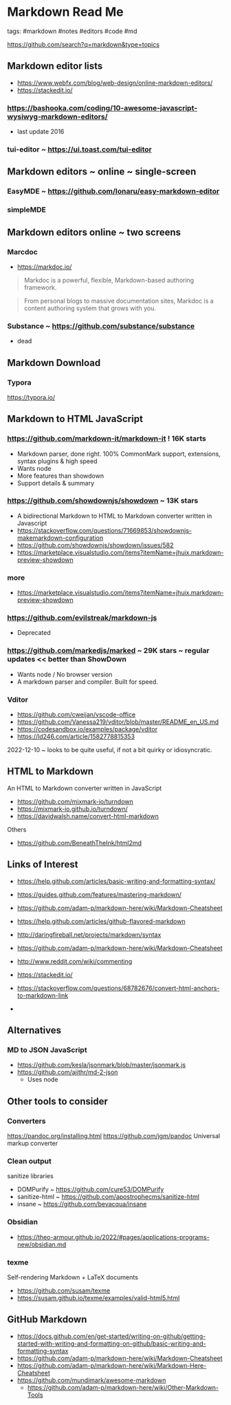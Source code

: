 # Markdown Read Me

tags: #markdown #notes #editors #code #md

https://github.com/search?q=markdown&type=topics

## Markdown editor lists

* https://www.webfx.com/blog/web-design/online-markdown-editors/
* https://stackedit.io/

### https://bashooka.com/coding/10-awesome-javascript-wysiwyg-markdown-editors/

* last update 2016

### tui-editor ~ https://ui.toast.com/tui-editor

## Markdown editors ~ online ~ single-screen

### EasyMDE ~ https://github.com/Ionaru/easy-markdown-editor

### simpleMDE



## Markdown editors online ~ two screens

### Marcdoc

* https://markdoc.io/

> Markdoc is a powerful, flexible, Markdown-based authoring framework.

> From personal blogs to massive documentation sites, Markdoc is a content authoring system that grows with you.


### Substance ~ https://github.com/substance/substance

* dead

## Markdown Download

### Typora

https://typora.io/


## Markdown to HTML JavaScript

### https://github.com/markdown-it/markdown-it ! 16K starts

* Markdown parser, done right. 100% CommonMark support, extensions, syntax plugins & high speed
* Wants node
* More features than showdown
* Support details & summary

### https://github.com/showdownjs/showdown ~ 13K stars

* A bidirectional Markdown to HTML to Markdown converter written in Javascript
* https://stackoverflow.com/questions/71669853/showdownjs-makemarkdown-configuration
* https://github.com/showdownjs/showdown/issues/582
* https://marketplace.visualstudio.com/items?itemName=jhuix.markdown-preview-showdown

### more

* https://marketplace.visualstudio.com/items?itemName=jhuix.markdown-preview-showdown

### https://github.com/evilstreak/markdown-js

* Deprecated

### https://github.com/markedjs/marked ~ 29K stars ~ regular updates << better than ShowDown

* Wants node / No browser version
* A markdown parser and compiler. Built for speed.


### Vditor

* https://github.com/cweijan/vscode-office
* https://github.com/Vanessa219/vditor/blob/master/README_en_US.md
* https://codesandbox.io/examples/package/vditor
* https://ld246.com/article/1582778815353

2022-12-10 ~ looks to be quite useful, if not a bit quirky or idiosyncratic.

## HTML to Markdown

An HTML to Markdown converter written in JavaScript
* https://github.com/mixmark-io/turndown
* https://mixmark-io.github.io/turndown/
* https://davidwalsh.name/convert-html-markdown

Others

* https://github.com/BeneathTheInk/html2md


## Links of Interest

* https://help.github.com/articles/basic-writing-and-formatting-syntax/
* https://guides.github.com/features/mastering-markdown/
* https://github.com/adam-p/markdown-here/wiki/Markdown-Cheatsheet
* https://help.github.com/articles/github-flavored-markdown
* http://daringfireball.net/projects/markdown/syntax
* https://github.com/adam-p/markdown-here/wiki/Markdown-Cheatsheet
* http://www.reddit.com/wiki/commenting

* https://stackedit.io/
* https://stackoverflow.com/questions/68782676/convert-html-anchors-to-markdown-link
*


## Alternatives


### MD to JSON JavaScript

* https://github.com/kesla/jsonmark/blob/master/jsonmark.js
* https://github.com/ajithr/md-2-json
  * Uses node

## Other tools to consider

### Converters

https://pandoc.org/installing.html
https://github.com/jgm/pandoc
Universal markup converter

### Clean output

sanitize libraries

* DOMPurify ~ https://github.com/cure53/DOMPurify
* sanitize-html ~ https://github.com/apostrophecms/sanitize-html
* insane ~ https://github.com/bevacqua/insane

### Obsidian

* https://theo-armour.github.io/2022/#pages/applications-programs-new/obsidian.md

### texme

Self-rendering Markdown + LaTeX documents

* https://github.com/susam/texme
* https://susam.github.io/texme/examples/valid-html5.html


## GitHub Markdown

* https://docs.github.com/en/get-started/writing-on-github/getting-started-with-writing-and-formatting-on-github/basic-writing-and-formatting-syntax
* https://github.com/adam-p/markdown-here/wiki/Markdown-Cheatsheet
* https://github.com/adam-p/markdown-here/wiki/Markdown-Here-Cheatsheet
* https://github.com/mundimark/awesome-markdown
  * https://github.com/adam-p/markdown-here/wiki/Other-Markdown-Tools

